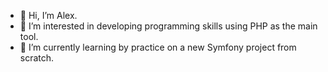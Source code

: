 - 👋 Hi, I’m Alex.
- 👀 I’m interested in developing programming skills using PHP as the main tool.
- 🌱 I’m currently learning by practice on a new Symfony project from scratch.
